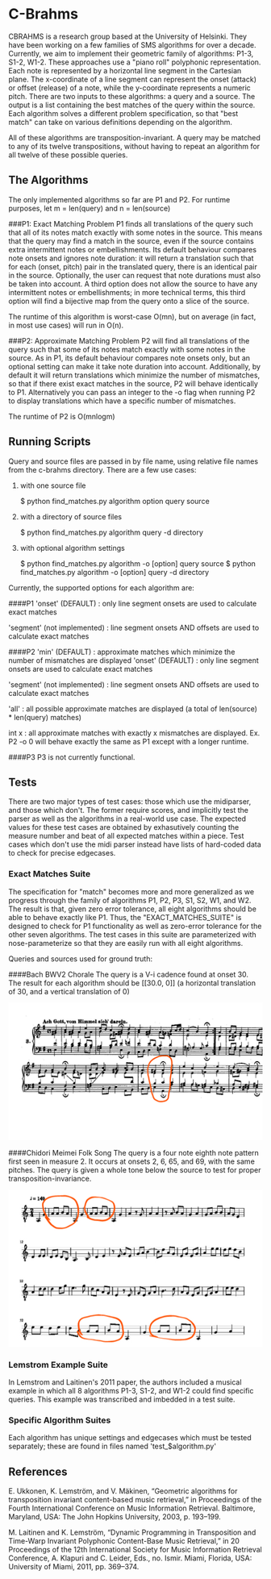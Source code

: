 # C-Brahms

CBRAHMS is a research group based at the University of Helsinki. They have been working on a few families of SMS algorithms for over a decade. Currently, we aim to implement their geometric family of algorithms: P1-3, S1-2, W1-2. These approaches use a "piano roll" polyphonic representation. Each note is represented by a horizontal line segment in the Cartesian plane. The x-coordinate of a line segment can represent the onset (attack) or offset (release) of a note, while the y-coordinate represents a numeric pitch. There are two inputs to these algorithms: a query and a source. The output is a list containing the best matches of the query within the source. Each algorithm solves a different problem specification, so that "best match" can take on various definitions depending on the algorithm. 

All of these algorithms are transposition-invariant. A query may be matched to any of its twelve transpositions, without having to repeat an algorithm for all twelve of these possible queries.

## The Algorithms

The only implemented algorithms so far are P1 and P2. For runtime purposes, let m = len(query) and n = len(source)

###P1: Exact Matching 
Problem P1 finds all translations of the query such that all of its notes match exactly with some notes in the source. This means that the query may find a match in the source, even if the source contains extra intermittent notes or embellishments. Its default behaviour compares note onsets and ignores note duration: it will return a translation such that for each (onset, pitch) pair in the translated query, there is an identical pair in the source.
Optionally, the user can request that note durations must also be taken into account. A third option does not allow the source to have any intermittent notes or embellishments; in more technical terms, this third option will find a bijective map from the query onto a slice of the source.

The runtime of this algorithm is worst-case O(mn), but on average (in fact, in most use cases) will run in O(n).

###P2: Approximate Matching 
Problem P2 will find all translations of the query such that some of its notes match exactly with some notes in the source. As in P1, its default behaviour compares note onsets only, but an optional setting can make it take note duration into account. Additionally, by default it will return translations which minimize the number of mismatches, so that if there exist exact matches in the source, P2 will behave identically to P1. Alternatively you can pass an integer to the -o flag when running P2 to display translations which have a specific number of mismatches.

The runtime of P2 is O(mnlogm)

## Running Scripts

Query and source files are passed in by file name, using relative file names from the c-brahms directory. There are a few use cases:

1) with one source file

    $ python find_matches.py algorithm option query source

2) with a directory of source files

    $ python find_matches.py algorithm query -d directory

3) with optional algorithm settings

    $ python find_matches.py algorithm -o [option] query source
    $ python find_matches.py algorithm -o [option] query -d directory

Currently, the supported options for each algorithm are:

####P1
'onset' (DEFAULT) : only line segment onsets are used to calculate exact matches

'segment' (not implemented) : line segment onsets AND offsets are used to calculate exact matches

####P2
'min' (DEFAULT) : approximate matches which minimize the number of mismatches are displayed
'onset' (DEFAULT) : only line segment onsets are used to calculate exact matches

'segment' (not implemented) : line segment onsets AND offsets are used to calculate exact matches

'all' : all possible approximate matches are displayed (a total of len(source) * len(query) matches)

int x : all approximate matches with exactly x mismatches are displayed. Ex. P2 -o 0 will behave exactly the same as P1 except with a longer runtime.

####P3
P3 is not currently functional.


## Tests

There are two major types of test cases: those which use the midiparser, and those which don't. The former require scores, and implicitly test the parser as well as the algorithms in a real-world use case. The expected values for these test cases are obtained by exhasutively counting the measure number and beat of all expected matches within a piece. Test cases which don't use the midi parser instead have lists of hard-coded data to check for precise edgecases.

### Exact Matches Suite
The specification for "match" becomes more and more generalized as we progress through the family of algorithms P1, P2, P3, S1, S2, W1, and W2. The result is that, given zero error tolerance, all eight algorithms should be able to behave exactly like P1. Thus, the "EXACT_MATCHES_SUITE" is designed to check for P1 functionality as well as zero-error tolerance for the other seven algorithms. The test cases in this suite are parameterized with nose-parameterize so that they are easily run with all eight algorithms.

Queries and sources used for ground truth:

####Bach BWV2 Chorale
The query is a V-i cadence found at onset 30. The result for each algorithm should be \[[30.0, 0]\] (a horizontal translation of 30, and a vertical translation of 0)

![alt text](music_files/BWV2_edit.jpg)

####Chidori Meimei Folk Song
The query is a four note eighth note pattern first seen in measure 2. It occurs at onsets 2, 6, 65, and 69, with the same pitches. The query is given a whole tone below the source to test for proper transposition-invariance.

![alt text](music_files/chidori_meimei_edit.jpg)


### Lemstrom Example Suite
In Lemstrom and Laitinen's 2011 paper, the authors included a musical example in which all 8 algorithms P1-3, S1-2, and W1-2 could find specific queries. This example was transcribed and imbedded in a test suite.

### Specific Algorithm Suites
Each algorithm has unique settings and edgecases which must be tested separately; these are found in files named 'test_$algorithm.py'


## References

E. Ukkonen, K. Lemström, and V. Mäkinen, “Geometric algorithms for transposition invariant content-based music retrieval,” in Proceedings of the Fourth International Conference on Music Information Retrieval. Baltimore, Maryland, USA: The John Hopkins University, 2003, p. 193–199.

 M. Laitinen and K. Lemström, “Dynamic Programming in Transposition and Time-Warp Invariant Polyphonic Content-Base Music Retrieval,” in 20 Proceedings of the 12th International Society for Music Information Retrieval Conference, A. Klapuri and C. Leider, Eds., no. Ismir. Miami, Florida, USA: University of Miami, 2011, pp. 369–374.
